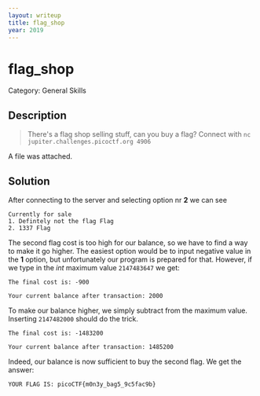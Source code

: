 ```yaml
---
layout: writeup
title: flag_shop
year: 2019
---
```

# flag_shop
Category: General Skills

## Description

> There's a flag shop selling stuff, can you buy a flag?
Connect with `nc jupiter.challenges.picoctf.org 4906`

A file was attached. 

## Solution

After connecting to the server and selecting option nr **2** we can see 
```
Currently for sale
1. Defintely not the flag Flag
2. 1337 Flag
```

The second flag cost is too high for our balance, so we have to find a way to make it go higher. The easiest option would be to input negative value in the **1** option, but unfortunately our program is prepared for that. However, if we type in the *int* maximum value `2147483647` we get:
```
The final cost is: -900

Your current balance after transaction: 2000
```

To make our balance higher, we simply subtract from the maximum value. Inserting `2147482000` should do the trick.
```
The final cost is: -1483200

Your current balance after transaction: 1485200
```

Indeed, our balance is now sufficient to buy the second flag. We get the answer:
```
YOUR FLAG IS: picoCTF{m0n3y_bag5_9c5fac9b}
```
